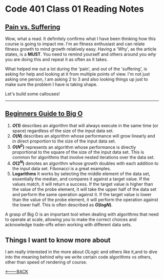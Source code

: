 # Code 401 Class 01 Reading Notes

## [Pain vs. Suffering](https://codefellows.github.io/code-401-python-guide/curriculum/class-01/notes/pain_suffering)

Wow, what a read. It definitely confirms what I have been thinking how this course is going to impact me. I'm an fitness enthusiast and can relate fitness growth to mind growth relatively easy. Having a 'Why', as the article states, is a **MUST**. You need to remind yourself and others around you *why* you are doing this and repeat it as often as it takes.

What helped me out a lot during the 'pain', and out of the 'suffering', is asking for help and looking at it from multiple points of view. I'm not just asking one person, I am asking 2 to 3 and also looking things up just to make sure the problem I have is taking shape.

Let's build some callouses!

------

## [Beginners Guide to Big O](https://rob-bell.net/2009/06/a-beginners-guide-to-big-o-notation)

1. **$O(1)$** describes an algorithm that will always execute in the same time (or space) regardless of the size of the input data set.
2. **$O(N)$** describes an algorithm whose performance will grow linearly and in direct proportion to the size of the input data set.
3. **$O(N^2)$** represents an algorithm whose performance is directly proportional to the square of the size of the input data set. This is common for algorithms that involve nested iterations over the data set.
4. **$O(2^N)$** denotes an algorithm whose growth doubles with each addition to the input data set. Fibonacci is a great examples.
5. **Logarithms** It works by selecting the middle element of the data set, essentially the median, and compares it against a target value. If the values match, it will return a success. If the target value is higher than the value of the probe element, it will take the upper half of the data set and perform the same operation against it. If the target value is lower than the value of the probe element, it will perform the operation against the lower half. This is often described as **$O(log N)$**.

A grasp of Big O is an important tool when dealing with algorithms that need to operate at scale, allowing you to make the correct choices and acknowledge trade-offs when working with different data sets.

## Things I want to know more about

I am really interested in the more about $O Logic$ and others like it,and to dive into the meaning behind why we write certain code algorithms vs others, other than speed of rendering of course.

[<---BACK](README.md)

